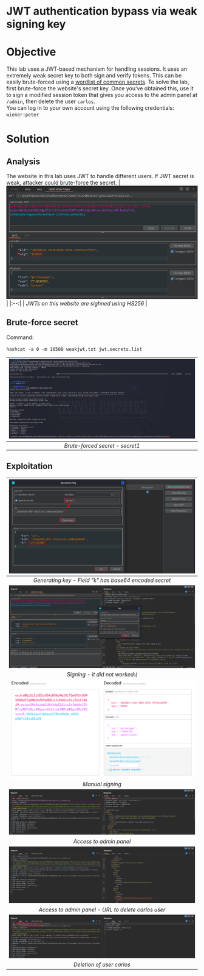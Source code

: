 # JWT authentication bypass via weak signing key
# Objective
This lab uses a JWT-based mechanism for handling sessions. It uses an extremely weak secret key to both sign and verify tokens. This can be easily brute-forced using a [wordlist of common secrets](https://github.com/wallarm/jwt-secrets/blob/master/jwt.secrets.list). To solve the lab, first brute-force the website's secret key. Once you've obtained this, use it to sign a modified session token that gives you access to the admin panel at `/admin`, then delete the user `carlos`. \
You can log in to your own account using the following credentials: `wiener:peter`

# Solution
## Analysis
The website in this lab uses JWT to handle different users. If JWT secret is weak, attacker could brute-force the secret.
|![](Images/image-16.png)|
|:--:| 
| *JWTs on this website are sighned using HS256* |

## Brute-force secret
Command:
```
hashcat -a 0 -m 16500 weakjwt.txt jwt.secrets.list
```

|![](Images/image-17.png)|
|:--:| 
| *Brute-forced secret - secret1* |

## Exploitation

|![](Images/image-18.png)|
|:--:| 
| *Generating key - Field "k" has base64 encoded secret* |
|![](Images/image-19.png)|
| *Signing - it did not worked:(* |
|![](Images/image-20.png)|
| *Manual signing* |
|![](Images/image-21.png)|
| *Access to admin panel* |
|![](Images/image-22.png)|
| *Access to admin panel - URL to delete carlos user* |
|![](Images/image-23.png)|
| *Deletion of user carlos* |